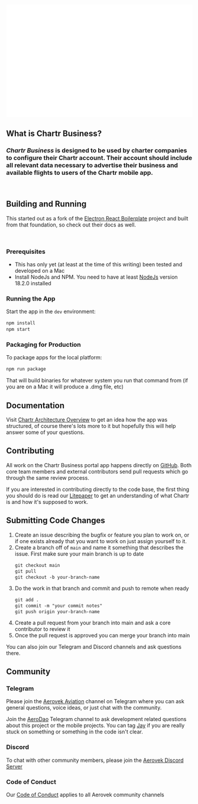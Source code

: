 <p align="center">
<img width="600" src="./assets/readme.assets/chartr_business_logo.png?raw=true" alt="Chartr Business logo">
</p>

## What is Chartr Business?
<h3>
<i>Chartr Business</i> is designed to be used by charter companies to configure their Chartr account. Their account should include all relevant data necessary to advertise their business and available flights to users of the Chartr mobile app.
</h3>
<br />

## Building and Running
<p>
  This started out as a fork of the <a href="https://github.com/electron-react-boilerplate/electron-react-boilerplate">Electron React Boilerplate</a> project and built from that foundation, so check out their docs as well.
</p>

<br>

### Prerequisites
- This has only yet (at least at the time of this writing) been tested and developed on a Mac
- Install NodeJs and NPM. You need to have at least [NodeJs](https://nodejs.org/en/download/) version 18.2.0 installed


### Running the App

Start the app in the `dev` environment:

```bash
npm install
npm start
```

### Packaging for Production

To package apps for the local platform:

```bash
npm run package
```

That will build binaries for whatever system you run that command from (if you are on a Mac it will produce a .dmg file, etc)

## Documentation

Visit [Chartr Architecture Overview](./docs/architecture.md) to get an idea how the app was structured, of course there's lots more to it but hopefully this will help answer some of your questions.

## Contributing

All work on the Chartr Business portal app happens directly on [GitHub](https://github.com/AerovekCommunity/chartr-electron-react). Both core team members and external contributors send pull requests which go through the same review process.

If you are interested in contributing directly to the code base, the first thing you should do is read our [Litepaper](https://github.com/AerovekCommunity/litepaper) to get an understanding of what Chartr is and how it's supposed to work. 

## **Submitting Code Changes**
1. Create an issue describing the bugfix or feature you plan to work on, or if one exists already that you want to work on just assign yourself to it.
2. Create a branch off of `main` and name it something that describes the issue. First make sure your main branch is up to date
    ```
    git checkout main
    git pull
    git checkout -b your-branch-name
    ```
3. Do the work in that branch and commit and push to remote when ready
    ```
    git add . 
    git commit -m "your commit notes"
    git push origin your-branch-name
    ```
4. Create a pull request from your branch into main and ask a core contributor to review it
5. Once the pull request is approved you can merge your branch into main

You can also join our Telegram and Discord channels and ask questions there. 

## Community
### Telegram

Please join the [Aerovek Aviation](https://t.me/aerovekviation) channel on Telegram where you can ask general questions, voice ideas, or just chat with the community.

Join the [AeroDao](https://t.me/AeroDao) Telegram channel to ask development related questions about this project or the mobile projects. You can tag [Jay](https://t.me/prolowfile) if you are really stuck on something or something in the code isn't clear.

### Discord
To chat with other community members, please join the [Aerovek Discord Server](https://discord.gg/PfwEt3YUKM) 

### Code of Conduct
Our [Code of Conduct](CODE_OF_CONDUCT.md) applies to all Aerovek community channels


